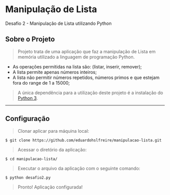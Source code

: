 # Manipulação de Lista
Desafio 2 - Manipulação de Lista utilizando Python

## Sobre o Projeto

> Projeto trata de uma aplicação que faz a manipulação de Lista em memória utilizado a linguagem de programação Python.
- As operações permitidas na lista são: (listar, inserir, remover);
- A lista permite apenas números inteiros;
- A lista não permitir números repetidos, números primos e que estejam fora do range de 1 a 15000;

> A única dependência para a utilização deste projeto é a instalação do <a href="https://www.python.org/downloads/">Python 3</a>. 

---

## Configuração

> Clonar aplicar para máquina local:

```shell
$ git clone https://github.com/eduardohslfreire/manipulacao-lista.git
```

> Acessar o diretório da aplicação:

```shell
$ cd manipulacao-lista/
```

> Executar o arquivo da aplicação com o seguinte comando:

```shell
$ python desafio2.py
```

> Pronto! Aplicação configurada!
